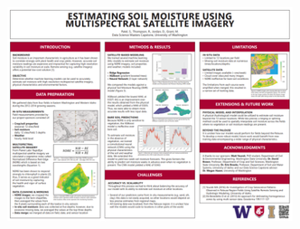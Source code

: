![Alt text](https://github.com/MichaelRGrant/HydroSatML/blob/master/presentations/images/MSDS_Capstone_Poster_FINAL.png "Final Poster")
